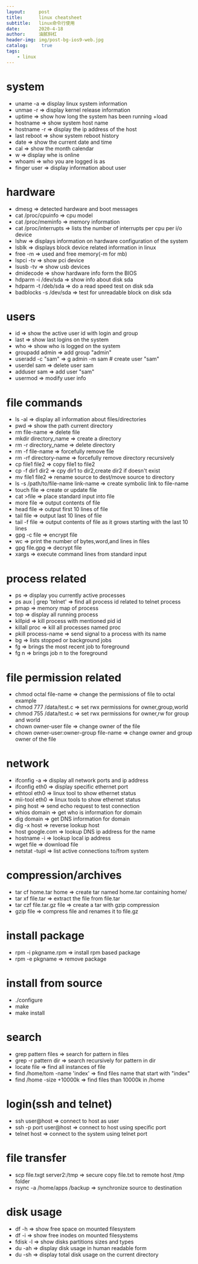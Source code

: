 ```yaml
---
layout:     post
title:      linux cheatsheet
subtitle:   linux命令行使用
date:       2020-4-18
author:     油腻斜杠
header-img: img/post-bg-ios9-web.jpg
catalog: 	 true
tags:
    - linux
---
```


# system

* uname -a     => display linux system information
* unmae -r     => display kernel release information
* uptime       => show how long the system has been running +load
* hostname     => show system host name
* hostname -r  => display the ip address of the host
* last reboot  => show system reboot history
* date         => show the current date and time
* cal          => show the month calendar
* w            => display whe is online
* whoami       => who you are logged is as
* finger user  => display information about user

# hardware

* dmesg        => detected hardware and boot messages
* cat /proc/cpuinfo => cpu model
* cat /proc/meminfo => memory information
* cat /proc/interrupts => lists the number of interrupts per cpu per i/o device
* lshw         => displays information on hardware configuration of the system
* lsblk        => displays block device related information in linux
* free -m      => used and free memory(-m for mb)
* lspci -tv    =>  show pci device
* lsusb -tv    => show usb devices
* dmidecode    =>  show hardware info form the BIOS
* hdparm -i /dev/sda => show info about disk sda
* hdparm -t /deb/sda => do a read speed test on disk sda
* badblocks -s /dev/sda => test for unreadable block on disk sda

# users

* id           => show the active user id with login and group
* last         => show last logins on the system
* who          => show who is logged on the system
* groupadd admin => add group "admin"
* useradd -c "sam" => g admin -m sam # create user "sam"
* userdel sam  => delete user sam
* adduser sam  => add user "sam"
* usermod      => modify user info

# file commands

* ls -al   => display all information about files/directories
* pwd      => show the path current directory
* rm file-name => delete file
* mkdir directory_name => create a directory
* rm -r directory_name => delete directory
* rm -f file-name   => forcefully remove file
* rm -rf directory-name => forcefully remove directory recursively
* cp file1 file2  => copy file1 to file2
* cp -f dir1 dir2 => cpy dir1 to dir2,create dir2 if doesn't exist
* mv file1 file2  => rename source to dest/move source to directory
* ls -s /path/to/file-name link-name => create symbolic link to file-name
* touch file => create or update file
* cat >file => place  standard input into file
* more file => output contents of file
* head file => output first 10 lines of file
* tail file => output last 10 lines of file
* tail -f file => output contents of file as it grows starting with the last 10 lines
* gpg  -c file => encrypt file
* wc  => print the number of bytes,word,and lines in files
* gpg file.gpg => decrypt file
* xargs => execute command lines from standard input

# process related

* ps    => display you currently active processes
* ps aux | grep 'telnet'  => find all process id related to telnet process
* pmap  => memory map of process
* top  => display all running process
* killpid => kill process with mentioned pid id
* killall proc => kill  all processes named proc
* pkill process-name => send  signal to a process with its name
* bg   => lists stopped or background jobs
* fg   => brings the most recent job to foreground
* fg n => brings job n to the foreground

# file permission related

* chmod octal file-name => change the permissions of file to octal example
* chmod 777 /data/test.c => set rwx permissions for owner,group,world
* chmod 755 /data/test.c => set rwx permissions for owner,rw for group and world
* chown owner-user file => change owner of the file
* chown owner-user:owner-group file-name => change owner and group owner of the file

# network

* ifconfig -a => display all network ports and ip address
* ifconfig eth0 => display specific ethernet port
* ethtool eth0 =>  linux tool to show ethernet status
* mii-tool eth0 => linux tools to show ethernet status
* ping host => send echo request to test connection
* whios domain => get who is information for domain
* dig domain => get DNS information for domain
* dig -x host  => reverse lookup host
* host google.com => lookup DNS ip address for the name
* hostname -i => lookup local ip address
* wget file => download file
* netstat -tupl => list active connections to/from system

# compression/archives

* tar cf home.tar home => create tar named home.tar containing home/
* tar xf file.tar => extract the file from file.tar
* tar czf file.tar.gz file => create a tar with gzip compression
* gzip file => compress file and renames it to file.gz

# install package

* rpm -i pkgname.rpm => install rpm based package
* rpm -e pkgname => remove package

# install from source

* ./configure
* make
* make install

# search

* grep pattern files => search for pattern in files
* grep -r pattern dir => search recursively for pattern in dir
* locate file => find  all instances of file
* find /home/tom  -name 'index' => find files name that start with "index"
* find /home -size +10000k => find files than 10000k in /home

# login(ssh and telnet)

* ssh user@host => connect to host as user
* ssh -p port user@host => connect to host using specific port
* telnet host => connect to the system using telnet port

# file transfer

* scp file.txgt server2:/tmp => secure copy file.txt to remote host /tmp folder
* rsync -a /home/apps /backup => synchronize source to destination

# disk usage

* df -h => show free space on mounted filesystem
* df -i => show free inodes on mounted filesystems
* fdisk -l => show disks partitions sizes and types
* du -ah => display disk usage in human readable form
* du -sh => display total disk usage on the current directory
